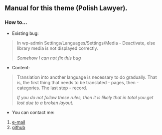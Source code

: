 Manual for this theme (Polish Lawyer).
-----------------------------------
### How to...
* Existing bug:

> In wp-admin Settings/Languages/Settings/Media - Deactivate, else library media is not displayed correctly.
>
>_Somehow_ _I_ _can_ _not_ _fix_ _this_ _bug_

* Content:

>Translation into another language is necessary to do gradually.
>That is, the first thing that needs to be translated - pages, then - categories.
>The last step - record.
>
>_If_ _you_ _do_ _not_ _follow_ _these_ _rules,_ _then_ _it_ _is_ _likely_ _that_ _in_ _total_ _you_ _get_ _lost_ _due_ _to_ _a_ _broken_ _layout._

* You can contact me:
1. [e-mail](eugenesolovyev92@gmail.com)
2. [github](github.com/EugeneSolovyev)